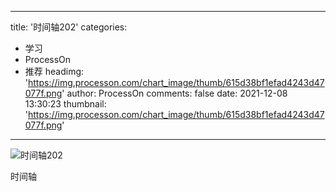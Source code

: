 
---
title: '时间轴202'
categories: 
 - 学习
 - ProcessOn
 - 推荐
headimg: 'https://img.processon.com/chart_image/thumb/615d38bf1efad4243d47077f.png'
author: ProcessOn
comments: false
date: 2021-12-08 13:30:23
thumbnail: 'https://img.processon.com/chart_image/thumb/615d38bf1efad4243d47077f.png'
---

<div>   
<img class="thumb" alt="时间轴202" src="https://img.processon.com/chart_image/thumb/615d38bf1efad4243d47077f.png" referrerpolicy="no-referrer">
<p>时间轴</p>  
</div>
            